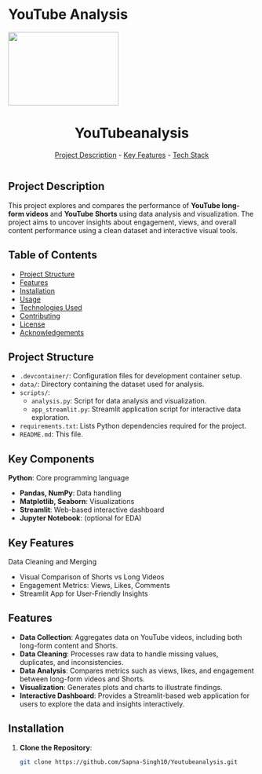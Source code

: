 # YouTube Analysis
<img src="https://upload.wikimedia.org/wikipedia/commons/thumb/0/09/YouTube_full-color_icon_%282017%29.svg/512px-YouTube_full-color_icon_%282017%29.svg.png" alt="" align="center" width="225" height="150"><h1 align="center">YouTubeanalysis</h1>
<p align="center"><a href="#project-description">Project Description</a> - <a href="#key-features">Key Features</a> - <a href="#technology-stack">Tech Stack</a></p>

<img src="https://repolaunch.vercel.app/assets/img/yt.webp" alt="" align="center" width="auto" height="auto">

## Project Description

This project explores and compares the performance of **YouTube long-form videos** and **YouTube Shorts** using data analysis and visualization. The project aims to uncover insights about engagement, views, and overall content performance using a clean dataset and interactive visual tools.

## Table of Contents

- [Project Structure](#project-structure)
- [Features](#features)
- [Installation](#installation)
- [Usage](#usage)
- [Technologies Used](#technologies-used)
- [Contributing](#contributing)
- [License](#license)
- [Acknowledgements](#acknowledgements)

## Project Structure


- `.devcontainer/`: Configuration files for development container setup.
- `data/`: Directory containing the dataset used for analysis.
- `scripts/`:
  - `analysis.py`: Script for data analysis and visualization.
  - `app_streamlit.py`: Streamlit application script for interactive data exploration.
- `requirements.txt`: Lists Python dependencies required for the project.
- `README.md`: This file.

## Key Components

**Python**: Core programming language

*   **Pandas, NumPy**: Data handling
*   **Matplotlib, Seaborn**: Visualizations
*   **Streamlit**: Web-based interactive dashboard
*   **Jupyter Notebook**: (optional for EDA)

## Key Features

Data Cleaning and Merging

*   Visual Comparison of Shorts vs Long Videos
*   Engagement Metrics: Views, Likes, Comments
*   Streamlit App for User-Friendly Insights

## Features

- **Data Collection**: Aggregates data on YouTube videos, including both long-form content and Shorts.
- **Data Cleaning**: Processes raw data to handle missing values, duplicates, and inconsistencies.
- **Data Analysis**: Compares metrics such as views, likes, and engagement between long-form videos and Shorts.
- **Visualization**: Generates plots and charts to illustrate findings.
- **Interactive Dashboard**: Provides a Streamlit-based web application for users to explore the data and insights interactively.

## Installation

1. **Clone the Repository**:

   ```bash
   git clone https://github.com/Sapna-Singh10/Youtubeanalysis.git
